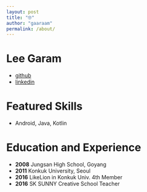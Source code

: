 ```yaml
---
layout: post
title: "🤓"
author: "gaaraam"
permalink: /about/
---
```


# Lee Garam
- [github](github.io/gaaraam)
- [linkedin](https://www.linkedin.com/in/garam-lee-664043130/)

# Featured Skills
- Android, Java, Kotlin

# Education and Experience
- **2008** Jungsan High School, Goyang
- **2011** Konkuk University, Seoul
- **2016** LikeLion in Konkuk Univ. 4th Member
- **2016** SK SUNNY Creative School Teacher



